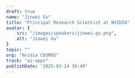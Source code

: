 ```yaml
---
draft: true
name: "Jinwei Gu"
title: "Principal Research Scientist at NVIDIA"
avatar: {
    src: "/images/speakers/jinwei-gu.png",
    alt: "Jinwei Gu"
}
topic: ""
org: "Nvidia COSMOS"
track: "ai-apps"
publishDate: "2025-03-14 16:49"
---
```

